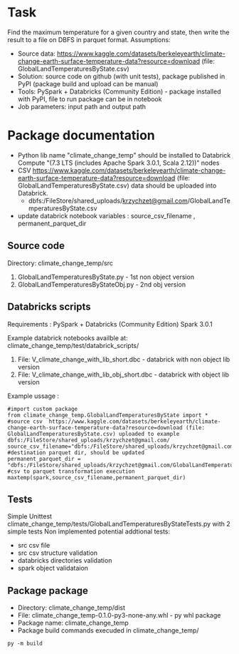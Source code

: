 # Task
Find the maximum temperature for a given country and state, then write the result to a file on DBFS in parquet format.
Assumptions:
- Source data: https://www.kaggle.com/datasets/berkeleyearth/climate-change-earth-surface-temperature-data?resource=download (file: GlobalLandTemperaturesByState.csv)
- Solution: source code on github (with unit tests), package published in PyPI (package build and upload can be manual)
- Tools: PySpark + Databricks (Community Edition) - package installed with PyPI, file to run package can be in notebook
- Job parameters: input path and output path

# Package documentation
- Python lib name "climate_change_temp" should be installed to Databrick Compute "(7.3 LTS (includes Apache Spark 3.0.1, Scala 2.12))" nodes
- CSV https://www.kaggle.com/datasets/berkeleyearth/climate-change-earth-surface-temperature-data?resource=download (file: GlobalLandTemperaturesByState.csv) data should be uploaded into Databrick.
  - dbfs:/FileStore/shared_uploads/krzychzet@gmail.com/GlobalLandTemperaturesByState.csv
- update databrick notebook variables  : source_csv_filename , permanent_parquet_dir

## Source code
Directory: climate_change_temp/src
1. GlobalLandTemperaturesByState.py - 1st  non object version
2. GlobalLandTemperaturesByStateObj.py - 2nd obj version

## Databricks scripts
Requirements :  PySpark + Databricks (Community Edition) Spark 3.0.1

Example databrick notebooks availble at: climate_change_temp/test/databrick_scripts/
1. File: V_climate_change_with_lib_short.dbc - databrick with non object lib version
2. File: V_climate_change_with_lib_obj_short.dbc -  databrick with object lib version

Example ussage :
``` Databrick_notebook V_climate_change_with_lib_short
#import custom package
from climate_change_temp.GlobalLandTemperaturesByState import *
#source csv  https://www.kaggle.com/datasets/berkeleyearth/climate-change-earth-surface-temperature-data?resource=download (file: GlobalLandTemperaturesByState.csv) uploaded to example dbfs:/FileStore/shared_uploads/krzychzet@gmail.com/ 
source_csv_filename="dbfs:/FileStore/shared_uploads/krzychzet@gmail.com/GlobalLandTemperaturesByState.csv"
#destination parquet dir, should be updated
permanent_parquet_dir = "dbfs:/FileStore/shared_uploads/krzychzet@gmail.com/GlobalLandTemperaturesByState_parquet"
#csv to parquet transformation execution 
maxtemp(spark,source_csv_filename,permanent_parquet_dir)
```

## Tests
Simple Unittest climate_change_temp/tests/GlobalLandTemperaturesByStateTests.py with 2 simple tests
Non implemented potential addtional tests:
- src csv file
- src csv structure validation
- databricks directories validation
- spark object validataion

## Package package
- Directory: climate_change_temp/dist
- File: climate_change_temp-0.1.0-py3-none-any.whl - py whl package
- Package name: climate_change_temp
- Package build commands execuded in climate_change_temp/
```
py -m build
```
